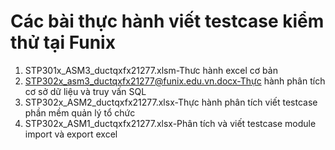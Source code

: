# Các bài thực hành viết testcase kiểm thử tại Funix
1. STP301x_ASM3_ductqxfx21277.xlsm-Thưc hành excel cơ bản
2. STP302x_asm3_ductqxfx21277@funix.edu.vn.docx-Thực hành phân tích cơ 
    sở dữ liệu và truy vấn SQL
3. STP302x_ASM2_ductqxfx21277.xlsx-Thực hành phân tích viết testcase phần mềm quản lý tổ chức
4. STP302x_ASM1_ductqxfx21277.xlsx-Phân tích và viết testcase module import và export excel
